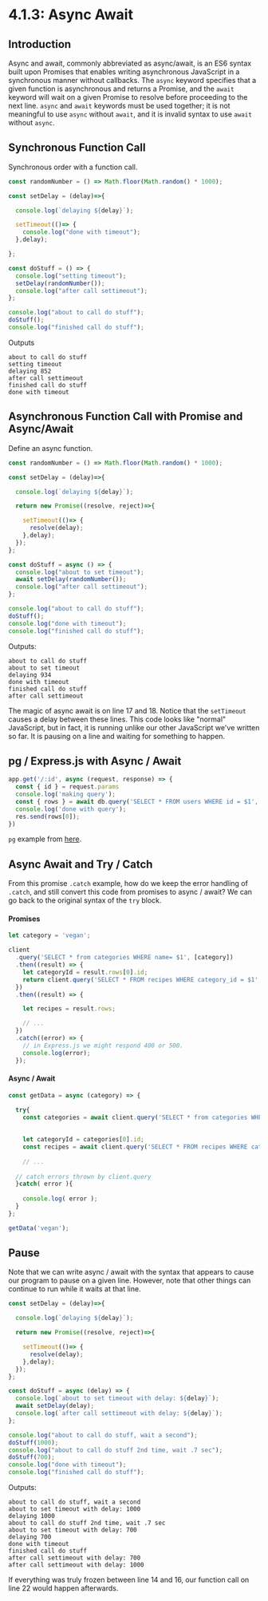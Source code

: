 # 4.1.3: Async Await

## Introduction

Async and await, commonly abbreviated as async/await, is an ES6 syntax built upon Promises that enables writing asynchronous JavaScript in a synchronous manner without callbacks. The `async` keyword specifies that a given function is asynchronous and returns a Promise, and the `await` keyword will wait on a given Promise to resolve before proceeding to the next line. `async` and `await` keywords must be used together; it is not meaningful to use `async` without `await`, and it is invalid syntax to use `await` without `async`.

## Synchronous Function Call

Synchronous order with a function call.

```javascript
const randomNumber = () => Math.floor(Math.random() * 1000);

const setDelay = (delay)=>{

  console.log(`delaying ${delay}`);

  setTimeout(()=> {
    console.log("done with timeout");
  },delay);

};

const doStuff = () => {
  console.log("setting timeout");
  setDelay(randomNumber());
  console.log("after call settimeout");
};

console.log("about to call do stuff");
doStuff();
console.log("finished call do stuff");
```

Outputs

```text
about to call do stuff
setting timeout
delaying 852
after call settimeout
finished call do stuff
done with timeout
```

## Asynchronous Function Call with Promise and Async/Await

Define an async function.

```javascript
const randomNumber = () => Math.floor(Math.random() * 1000);

const setDelay = (delay)=>{

  console.log(`delaying ${delay}`);

  return new Promise((resolve, reject)=>{

    setTimeout(()=> {
      resolve(delay);
    },delay);
  });
};

const doStuff = async () => {
  console.log("about to set timeout");
  await setDelay(randomNumber());
  console.log("after call settimeout");
};

console.log("about to call do stuff");
doStuff();
console.log("done with timeout");
console.log("finished call do stuff");
```

Outputs:

```text
about to call do stuff
about to set timeout
delaying 934
done with timeout
finished call do stuff
after call settimeout
```

The magic of async await is on line 17 and 18. Notice that the `setTimeout` causes a delay between these lines. This code looks like "normal" JavaScript, but in fact, it is running unlike our other JavaScript we've written so far. It is pausing on a line and waiting for something to happen.

## pg / Express.js with Async / Await

```javascript
app.get('/:id', async (request, response) => {
  const { id } = request.params
  console.log('making query');
  const { rows } = await db.query('SELECT * FROM users WHERE id = $1', [id]);
  console.log('done with query');
  res.send(rows[0]);
})
```

`pg` example from [here](https://node-postgres.com/guides/async-express).

## Async Await and Try / Catch

From this promise  `.catch` example, how do we keep the error handling of `.catch`, and still convert this code from promises to async / await? We can go back to the original syntax of the `try` block.

#### Promises

```javascript
let category = 'vegan';

client
  .query('SELECT * from categories WHERE name= $1', [category])
  .then((result) => {
    let categoryId = result.rows[0].id;
    return client.query('SELECT * FROM recipes WHERE category_id = $1', [categoryId]);
  })
  .then((result) => {

    let recipes = result.rows;

    // ...
  })
  .catch((error) => {
    // in Express.js we might respond 400 or 500.
    console.log(error);
  });
```

#### Async / Await

```javascript
const getData = async (category) => { 

  try{
    const categories = await client.query('SELECT * from categories WHERE name= $1', [category])
      
    
    let categoryId = categories[0].id;
    const recipes = await client.query('SELECT * FROM recipes WHERE category_id = $1', [categoryId]);
  
    // ...
  
  // catch errors thrown by client.query
  }catch( error ){
  
    console.log( error );
  }
};

getData('vegan');
```

## Pause

Note that we can write async / await with the syntax that appears to cause our program to pause on a given line. However, note that other things can continue to run while it waits at that line.

```javascript
const setDelay = (delay)=>{

  console.log(`delaying ${delay}`);

  return new Promise((resolve, reject)=>{

    setTimeout(()=> {
      resolve(delay);
    },delay);
  });
};

const doStuff = async (delay) => {
  console.log(`about to set timeout with delay: ${delay}`);
  await setDelay(delay);
  console.log(`after call settimeout with delay: ${delay}`);
};

console.log("about to call do stuff, wait a second");
doStuff(1000);
console.log("about to call do stuff 2nd time, wait .7 sec");
doStuff(700);
console.log("done with timeout");
console.log("finished call do stuff");
```

Outputs:

```text
about to call do stuff, wait a second
about to set timeout with delay: 1000
delaying 1000
about to call do stuff 2nd time, wait .7 sec
about to set timeout with delay: 700
delaying 700
done with timeout
finished call do stuff
after call settimeout with delay: 700
after call settimeout with delay: 1000
```

If everything was truly frozen between line 14 and 16, our function call on line 22 would happen afterwards.

